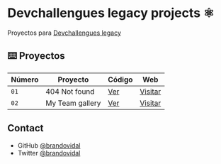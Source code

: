 # Devchallengues legacy projects ⚛️

Proyectos para [Devchallengues legacy](https://legacy.devchallenges.io/)

## ⌨️ Proyectos

| Número | Proyecto        | Código                           | Web                                                           |
| ------ | --------------- | -------------------------------- | ------------------------------------------------------------- |
| `01`   | 404 Not found   | [Ver](projects/404-not-found/)   | [Visitar](https://404-not-found-devchallengeio.netlify.app//) |
| `02`   | My Team gallery | [Ver](projects/my-gallery-page/) | [Visitar](https://exmaple.app/)                               |

## Contact

- GitHub [@brandovidal](https://github.com/brandovidal)
- Twitter [@brandovidal](https://twitter.com/_brandovidal)
